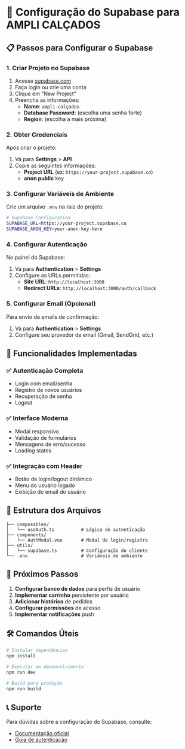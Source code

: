 # 🔐 Configuração do Supabase para AMPLI CALÇADOS

## 📋 Passos para Configurar o Supabase

### 1. Criar Projeto no Supabase

1. Acesse [supabase.com](https://supabase.com)
2. Faça login ou crie uma conta
3. Clique em "New Project"
4. Preencha as informações:
   - **Name**: `ampli-calçados`
   - **Database Password**: (escolha uma senha forte)
   - **Region**: (escolha a mais próxima)

### 2. Obter Credenciais

Após criar o projeto:

1. Vá para **Settings** > **API**
2. Copie as seguintes informações:
   - **Project URL** (ex: `https://your-project.supabase.co`)
   - **anon public** key

### 3. Configurar Variáveis de Ambiente

Crie um arquivo `.env` na raiz do projeto:

```bash
# Supabase Configuration
SUPABASE_URL=https://your-project.supabase.co
SUPABASE_ANON_KEY=your-anon-key-here
```

### 4. Configurar Autenticação

No painel do Supabase:

1. Vá para **Authentication** > **Settings**
2. Configure as URLs permitidas:
   - **Site URL**: `http://localhost:3000`
   - **Redirect URLs**: `http://localhost:3000/auth/callback`

### 5. Configurar Email (Opcional)

Para envio de emails de confirmação:

1. Vá para **Authentication** > **Settings**
2. Configure seu provedor de email (Gmail, SendGrid, etc.)

## 🚀 Funcionalidades Implementadas

### ✅ **Autenticação Completa**
- Login com email/senha
- Registro de novos usuários
- Recuperação de senha
- Logout

### ✅ **Interface Moderna**
- Modal responsivo
- Validação de formulários
- Mensagens de erro/sucesso
- Loading states

### ✅ **Integração com Header**
- Botão de login/logout dinâmico
- Menu do usuário logado
- Exibição do email do usuário

## 🔧 Estrutura dos Arquivos

```
├── composables/
│   └── useAuth.ts          # Lógica de autenticação
├── components/
│   └── AuthModal.vue       # Modal de login/registro
├── utils/
│   └── supabase.ts         # Configuração do cliente
└── .env                    # Variáveis de ambiente
```

## 🎯 Próximos Passos

1. **Configurar banco de dados** para perfis de usuário
2. **Implementar carrinho** persistente por usuário
3. **Adicionar histórico** de pedidos
4. **Configurar permissões** de acesso
5. **Implementar notificações** push

## 🛠️ Comandos Úteis

```bash
# Instalar dependências
npm install

# Executar em desenvolvimento
npm run dev

# Build para produção
npm run build
```

## 📞 Suporte

Para dúvidas sobre a configuração do Supabase, consulte:
- [Documentação oficial](https://supabase.com/docs)
- [Guia de autenticação](https://supabase.com/docs/guides/auth) 